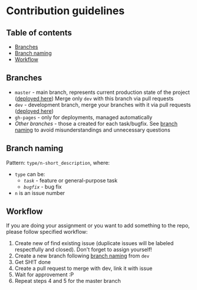 # Contribution guidelines

## Table of contents

- [Branches](#branches)
- [Branch naming](#branch-naming)
- [Workflow](#workflow)

## Branches

- `master` - main branch, represents current production state of the project ([deployed here](https://pacifi5t.github.io/fp-js/master))
  Merge only `dev` with this branch via pull requests
- `dev` - development branch, merge your branches with it via pull requests ([deployed here](https://pacifi5t.github.io/fp-js/dev))
- `gh-pages` - only for deployments, managed automatically
- _Other branches_ - those a created for each task/bugfix. See [branch naming](#branch-naming) to avoid misunderstandings and unnecessary questions

## Branch naming

Pattern: `type/n-short_description`, where:

- `type` can be:
  - _`task`_ - feature or general-purpose task
  - _`bugfix`_ - bug fix
- `n` is an issue number

## Workflow

If you are doing your assignment or you want to add something to the repo, please follow specified workflow:

1. Create new of find existing issue (duplicate issues will be labeled respectfully and closed). Don't forget to assign yourself!
2. Create a new branch following [branch naming](#branch-naming) from `dev`
3. Get SH!T done
4. Create a pull request to merge with dev, link it with issue
5. Wait for approvement :P
6. Repeat steps 4 and 5 for the master branch
